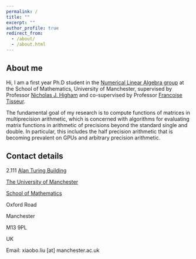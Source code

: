 ```yaml
---
permalink: /
title: ""
excerpt: ""
author_profile: true
redirect_from: 
  - /about/
  - /about.html
---
```

## About me
Hi, I am a first year Ph.D student in the [Numerical Linear Algebra group](https://nla-group.org/) at the School of Mathematics, University of Manchester, supervised by Professor [Nicholas J. Higham](http://www.maths.manchester.ac.uk/~higham/index.php) and co-supervised by Professor [Francoise Tisseur](http://www.maths.manchester.ac.uk/~ftisseur/).

The fundamental goal of my research is to compute functions of matrices in multiprecision arithmetic, which is concerned with algorithms for evaluating matrix functions in arithmetic of precisions beyond the standard single and double. In particular, this includes the half precision arithmetic that is becoming prevalent on GPUs and arbitrary precision arithmetic.

## Contact details

2.111 [Alan Turing Building](http://www.maths.manchester.ac.uk/our-research/facilities/infrastructure/) 

[The University of Manchester](https://www.manchester.ac.uk/)

[School of Mathematics](http://www.maths.manchester.ac.uk/)

Oxford Road

Manchester

M13 9PL

UK

Email: xiaobo.liu [at] manchester.ac.uk
